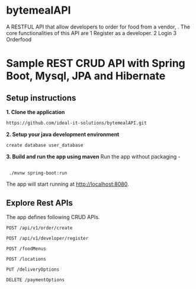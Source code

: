 # bytemealAPI
A RESTFUL API that allow developers to order for food from a vendor, . The core functionalities of this API are 
1 Register as a developer.
2 Login
3 Orderfood




# Sample REST CRUD API with Spring Boot, Mysql, JPA and Hibernate 

##  Setup instructions

**1. Clone the application**

```bash
https://github.com/ideal-it-solutions/bytemealAPI.git
```

**2. Setup your java development environment**

```bash
create database user_database
```

**3. Build and run the app using maven**
 Run the app without packaging -

```bash
 
 ./mvnw spring-boot:run

```


The app will start running at <http://localhost:8080>.

## Explore Rest APIs

The app defines following CRUD APIs.

    POST /api/v1/order/create
    
    POST /api/v1/developer/register
   
    POST /foodMenus

    POST /locations
    
    PUT /deliveryOptions
    
    DELETE /paymentOptions



